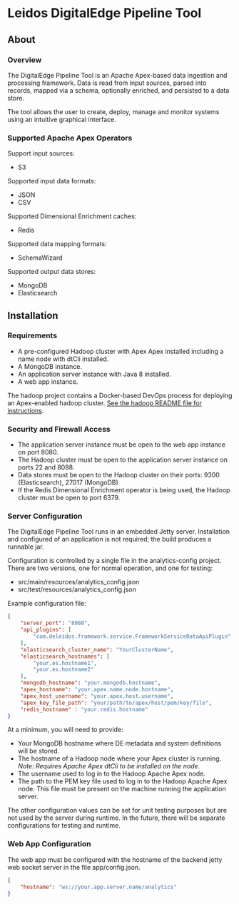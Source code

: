 # Leidos DigitalEdge Pipeline Tool

## About

### Overview

The DigitalEdge Pipeline Tool is an Apache Apex-based data ingestion and processing framework. Data is read from input sources, parsed into records, mapped via a schema, optionally enriched, and persisted to a data store.

The tool allows the user to create, deploy, manage and monitor systems using an intuitive graphical interface.

### Supported Apache Apex Operators

Support input sources:
* S3

Supported input data formats:
* JSON
* CSV

Supported Dimensional Enrichment caches:
* Redis

Supported data mapping formats:
* SchemaWizard

Supported output data stores:
* MongoDB
* Elasticsearch

## Installation

### Requirements

* A pre-configured Hadoop cluster with Apex Apex installed including a name node with dtCli installed.
* A MongoDB instance.
* An application server instance with Java 8 installed.
* A web app instance.

The hadoop project contains a Docker-based DevOps process for deploying an Apex-enabled hadoop cluster. [See the hadoop README file for instructions](hadoop/README.md).

### Security and Firewall Access

* The application server instance must be open to the web app instance on port 8080.
* The Hadoop cluster must be open to the application server instance on ports 22 and 8088.
* Data stores must be open to the Hadoop cluster on their ports: 9300 (Elasticsearch), 27017 (MongoDB)
* If the Redis Dimensional Enrichment operator is being used, the Hadoop cluster must be open to port 6379.

### Server Configuration

The DigitalEdge Pipeline Tool runs in an embedded Jetty server. Installation and configured of an application is not required; the build produces a runnable jar.

Configuration is controlled by a single file in the analytics-config project. There are two versions, one for normal operation, and one for testing:

* src/main/resources/analytics_config.json
* src/test/resources/analytics_config.json

Example configuration file:

``` json
{
	"server_port": "8080",
	"api_plugins": [
		"com.deleidos.framework.service.FrameworkServiceDataApiPlugin"
	],
	"elasticsearch_cluster_name": "YourClusterName",
	"elasticsearch_hostnames": [
		"your.es.hostname1",
		"your.es.hostname2"
	],
	"mongodb_hostname": "your.mongodb.hostname",
	"apex_hostname": "your.apex.name.node.hostname",
	"apex_host_username": "your.apex.host.username",
	"apex_key_file_path": "your/path/to/apex/host/pem/key/file",
	"redis_hostname" : "your.redis.hostname"
}
```

At a minimum, you will need to provide:
* Your MongoDB hostname where DE metadata and system definitions will be stored.
* The hostname of a Hadoop node where your Apex cluster is running. _Note: Requires Apache Apex dtCli to be installed on the node._
* The username used to log in to the Hadoop Apache Apex node.
* The path to the PEM key file used to log in to the Hadoop Apache Apex node. This file must be present on the machine running the application server.

The other configuration values can be set for unit testing purposes but are not used by the server during runtime. In the future, there will be separate configurations for testing and runtime.

### Web App Configuration

The web app must be configured with the hostname of the backend jetty web socket server in the file app/config.json. 

``` json
{
    "hostname": "ws://your.app.server.name/analytics"
}
```

